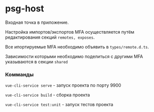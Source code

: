 # psg-host

Входная точка в приложение.

Настройка импортов/экспортов MFA осуществляется путём
редактирования секций `remotes, exposes`.

Все ипортируемые MFA необходимо объявить в `types/remote.d.ts`.

Зависимости которыми необходимо поделиться с другими
MFA указываются в секции `shared`

### Комманды

`vue-cli-service serve` - запуск проекта по порту 9900

`vue-cli-service build` - сборка проекта

`vue-cli-service test:unit` - запуск тестов проекта

